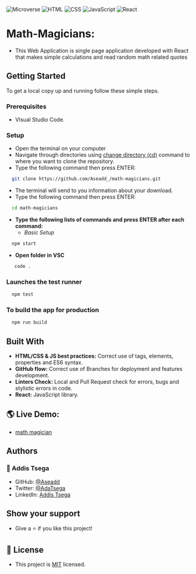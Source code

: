 ![Microverse](https://img.shields.io/badge/Microverse-blueviolet) ![HTML](https://img.shields.io/badge/-HTML-orange) ![CSS](https://img.shields.io/badge/-CSS-blue) ![JavaScript](https://img.shields.io/badge/-JavaScript-yellow) ![React](https://img.shields.io/badge/-react-green)

# Math-Magicians:

- This Web Application is single page application developed with React that makes simple calculations and read random math related quotes

## Getting Started

To get a local copy up and running follow these simple steps.

### Prerequisites

- VIsual Studio Code.

### Setup

- Open the terminal on your computer
- Navigate through directories using [change directory (cd)](https://www.howtogeek.com/659411/how-to-change-directories-in-command-prompt-on-windows-10) command to where you want to clone the repository.
- Type the following command then press ENTER:

```sh
  git clone https://github.com/Aseadd_/math-magicians.git
```

- The terminal will send to you information about your download.
- Type the following command then press ENTER:

```sh
  cd math-magicians
```

- **Type the following lists of commands and press ENTER after each command:**
  - _Basic Setup_

```sh
  npm start
```

- **Open folder in VSC**

```sh
   code .
```

### Launches the test runner

```sh
  npm test
```

### To build the app for production

```sh
  npm run build
```

## Built With

- **HTML/CSS & JS best practices:** Correct use of tags, elements, properties and ES6 syntax.
- **GitHub flow:** Correct use of Branches for deployment and features development.
- **Linters Check:** Local and Pull Request check for errors, bugs and stylistic errors in code.
- **React:** JavaScript library.

## 🌎 Live Demo:

- [math magician]()

## Authors

### 👤 Addis Tsega

- GitHub: [@Aseadd](https://github.com/Aseadd)
- Twitter: [@AdaTsega](https://twitter.com/AdaTsega)
- LinkedIn: [Addis Tsega](https://www.linkedin.com/in/addis-tsega-422789195/)

## Show your support

- Give a ⭐️ if you like this project!

## 📝 License

- This project is [MIT](./LICENSE) licensed.
